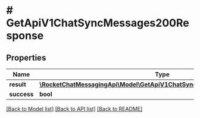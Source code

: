 # # GetApiV1ChatSyncMessages200Response

## Properties

Name | Type | Description | Notes
------------ | ------------- | ------------- | -------------
**result** | [**\RocketChatMessagingApi\Model\GetApiV1ChatSyncMessages200ResponseResult**](GetApiV1ChatSyncMessages200ResponseResult.md) |  | [optional]
**success** | **bool** |  | [optional]

[[Back to Model list]](../../README.md#models) [[Back to API list]](../../README.md#endpoints) [[Back to README]](../../README.md)
